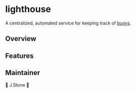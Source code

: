 # lighthouse

A centralized, automated service for keeping track of [buoys](https://github.com/jstone28/buoy).

## Overview

## Features

## Maintainer

🥃 J.Stone 💎
